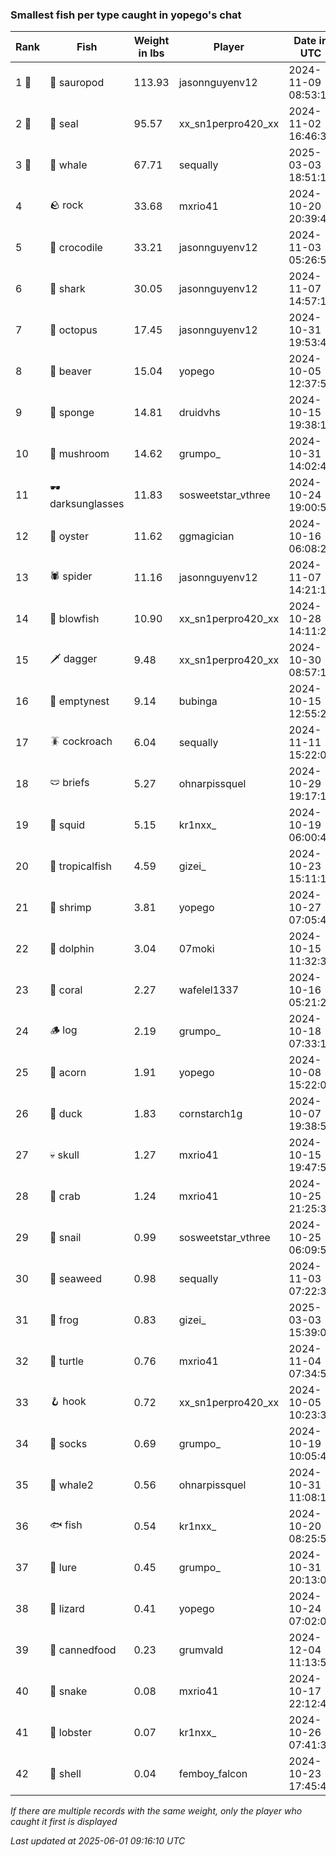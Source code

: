 ### Smallest fish per type caught in yopego's chat
| Rank | Fish | Weight in lbs | Player | Date in UTC |
|------|--------|-----------|---------|------|
| 1 🥇  | 🦕 sauropod | 113.93 | jasonnguyenv12 | 2024-11-09 08:53:13 |
| 2 🥈  | 🦭 seal | 95.57 | xx_sn1perpro420_xx | 2024-11-02 16:46:37 |
| 3 🥉  | 🐳 whale | 67.71 | sequally | 2025-03-03 18:51:11 |
| 4  | 🪨 rock | 33.68 | mxrio41 | 2024-10-20 20:39:44 |
| 5  | 🐊 crocodile | 33.21 | jasonnguyenv12 | 2024-11-03 05:26:58 |
| 6  | 🦈 shark | 30.05 | jasonnguyenv12 | 2024-11-07 14:57:19 |
| 7  | 🐙 octopus | 17.45 | jasonnguyenv12 | 2024-10-31 19:53:45 |
| 8  | 🦫 beaver | 15.04 | yopego | 2024-10-05 12:37:58 |
| 9  | 🧽 sponge | 14.81 | druidvhs | 2024-10-15 19:38:19 |
| 10  | 🍄 mushroom | 14.62 | grumpo_ | 2024-10-31 14:02:46 |
| 11  | 🕶️ darksunglasses | 11.83 | sosweetstar_vthree | 2024-10-24 19:00:50 |
| 12  | 🦪 oyster | 11.62 | ggmagician | 2024-10-16 06:08:23 |
| 13  | 🕷️ spider | 11.16 | jasonnguyenv12 | 2024-11-07 14:21:14 |
| 14  | 🐡 blowfish | 10.90 | xx_sn1perpro420_xx | 2024-10-28 14:11:29 |
| 15  | 🗡️ dagger | 9.48 | xx_sn1perpro420_xx | 2024-10-30 08:57:18 |
| 16  | 🪹 emptynest | 9.14 | bubinga | 2024-10-15 12:55:27 |
| 17  | 🪳 cockroach | 6.04 | sequally | 2024-11-11 15:22:03 |
| 18  | 🩲 briefs | 5.27 | ohnarpissquel | 2024-10-29 19:17:15 |
| 19  | 🦑 squid | 5.15 | kr1nxx_ | 2024-10-19 06:00:42 |
| 20  | 🐠 tropicalfish | 4.59 | gizei_ | 2024-10-23 15:11:13 |
| 21  | 🦐 shrimp | 3.81 | yopego | 2024-10-27 07:05:43 |
| 22  | 🐬 dolphin | 3.04 | 07moki | 2024-10-15 11:32:31 |
| 23  | 🪸 coral | 2.27 | wafelel1337 | 2024-10-16 05:21:28 |
| 24  | 🪵 log | 2.19 | grumpo_ | 2024-10-18 07:33:13 |
| 25  | 🌰 acorn | 1.91 | yopego | 2024-10-08 15:22:07 |
| 26  | 🦆 duck | 1.83 | cornstarch1g | 2024-10-07 19:38:57 |
| 27  | 💀 skull | 1.27 | mxrio41 | 2024-10-15 19:47:50 |
| 28  | 🦀 crab | 1.24 | mxrio41 | 2024-10-25 21:25:36 |
| 29  | 🐌 snail | 0.99 | sosweetstar_vthree | 2024-10-25 06:09:55 |
| 30  | 🌿 seaweed | 0.98 | sequally | 2024-11-03 07:22:33 |
| 31  | 🐸 frog | 0.83 | gizei_ | 2025-03-03 15:39:07 |
| 32  | 🐢 turtle | 0.76 | mxrio41 | 2024-11-04 07:34:54 |
| 33  | 🪝 hook | 0.72 | xx_sn1perpro420_xx | 2024-10-05 10:23:31 |
| 34  | 🧦 socks | 0.69 | grumpo_ | 2024-10-19 10:05:49 |
| 35  | 🐋 whale2 | 0.56 | ohnarpissquel | 2024-10-31 11:08:17 |
| 36  | 🐟 fish | 0.54 | kr1nxx_ | 2024-10-20 08:25:50 |
| 37  | 🎏 lure | 0.45 | grumpo_ | 2024-10-31 20:13:08 |
| 38  | 🦎 lizard | 0.41 | yopego | 2024-10-24 07:02:02 |
| 39  | 🥫 cannedfood | 0.23 | grumvald | 2024-12-04 11:13:52 |
| 40  | 🐍 snake | 0.08 | mxrio41 | 2024-10-17 22:12:49 |
| 41  | 🦞 lobster | 0.07 | kr1nxx_ | 2024-10-26 07:41:36 |
| 42  | 🐚 shell | 0.04 | femboy_falcon | 2024-10-23 17:45:43 |

_If there are multiple records with the same weight, only the player who caught it first is displayed_

_Last updated at 2025-06-01 09:16:10 UTC_